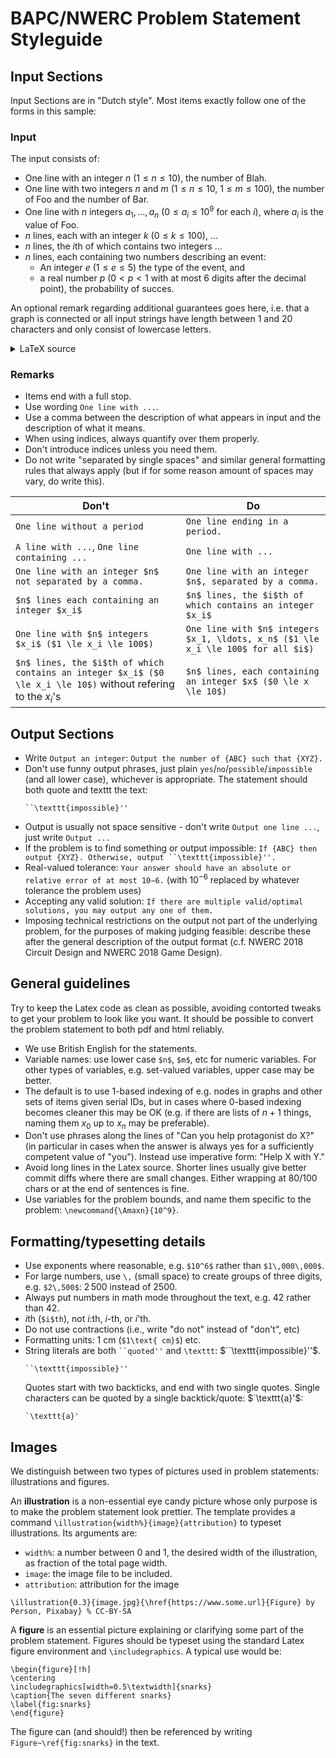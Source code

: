 # BAPC/NWERC Problem Statement Styleguide

## Input Sections

Input Sections are in "Dutch style". Most items exactly follow one of the
forms in this sample:

### Input

The input consists of:

- One line with an integer $n$ ($1 \le n \le 10$), the number of Blah.
- One line with two integers $n$ and $m$ ($1 \le n \le 10$, $1\le m \le 100$),
  the number of Foo and the number of Bar.
- One line with $n$ integers $a_1, \ldots, a_n$ ($0\le a_i\le 10^9$ for each $i$),
  where $a_i$ is the value of Foo.
- $n$ lines, each with an integer $k$ ($0\leq k \leq 100$), ...
- $n$ lines, the $i$th of which contains two integers ...
- $n$ lines, each containing two numbers describing an event:
  - An integer $e$ ($1\leq e\leq 5$) the type of the event, and
  - a real number $p$ ($0 < p < 1$ with at most $6$ digits after the decimal point),
    the probability of succes.

An optional remark regarding additional guarantees goes here, i.e. that a graph
is connected or all input strings have length between $1$ and $20$ characters
and only consist of lowercase letters.

<details><summary>LaTeX source</summary>

```latex
\begin{Input}
    The input consists of:
    \begin{itemize}
        \item One line with an integer $n$ ($1 \le n \le 10$), the number of Blah.
        \item One line with two integers $n$ and $m$ ($1 \le n \le 10$, $1\le m \le 100$),
            the number of Foo and the number of Bar.
        \item One line with $n$ integers $a_1, \ldots, a_n$ ($0\le a_i\le 10^9$ for each $i$),
            where $a_i$ is the value of Foo.
        \item $n$ lines, each with an integer $k$ ($0\leq k \leq 100$), ...
        \item $n$ lines, the $i$th of which contains two integers ...
        \item $n$ lines, each containing two numbers describing an event:
        \begin{itemize}
            \item An integer $e$ ($1\leq e\leq 5$) the type of the event, and
            \item a real number $p$ ($0 < p < 1$ with at most $6$ digits after the decimal point),
                the probability of succes.
        \end{itemize}
        \end{itemize}
    \end{itemize}
    An optional remark regarding additional guarantees goes here, i.e. that a graph
    is connected or all input strings have length between $1$ and $20$ characters
    and only consist of lowercase letters.
\end{Input}
```

</details>

### Remarks

- Items end with a full stop.
- Use wording `One line with ...`.
- Use a comma between the description of what appears in input and the description of what it means.
- When using indices, always quantify over them properly.
- Don't introduce indices unless you need them.
- Do not write "separated by single spaces" and similar general
  formatting rules that always apply (but if for some reason amount of
  spaces may vary, do write this).

| Don't                                                                                                          | Do                                                                                |
| -------------------------------------------------------------------------------------------------------------- | --------------------------------------------------------------------------------- |
| `One line without a period`                                                                                    | `One line ending in a period.`                                                    |
| `A line with ...`, `One line containing ...`                                                                   | `One line with ... `                                                              |
| `One line with an integer $n$ not separated by a comma.`                                                       | `One line with an integer $n$, separated by a comma.`                             |
| `$n$ lines each containing an integer $x_i$`                                                                   | `$n$ lines, the $i$th of which contains an integer $x_i$`                         |
| `One line with $n$ integers $x_i$ ($1 \le x_i \le 100$)`                                                       | `One line with $n$ integers $x_1, \ldots, x_n$ ($1 \le x_i \le 100$ for all $i$)` |
| `$n$ lines, the $i$th of which contains an integer $x_i$ ($0 \le x_i \le 10$)` without refering to the $x_i$'s | `$n$ lines, each containing an integer $x$ ($0 \le x \le 10$)`                    |

## Output Sections

- Write `Output an integer`: `Output the number of {ABC} such that {XYZ}.`
- Don't use funny output phrases, just plain
  `yes`/`no`/`possible`/`impossible` (and all lower case), whichever is
  appropriate. The statement should both quote and texttt the text:
  ```
  ``\texttt{impossible}''
  ```
- Output is usually not space sensitive - don't write `Output one line ...`,
  just write `Output ...`
- If the problem is to find something or output impossible: ` If {ABC} then output {XYZ}. Otherwise, output ``\texttt{impossible}''. `
- Real-valued tolerance: `Your answer should have an absolute or relative error of at most 10−6.` (with $10^{-6}$ replaced by
  whatever tolerance the problem uses)
- Accepting any valid solution: `If there are multiple valid/optimal solutions, you may output any one of them.`
- Imposing technical restrictions on the output not part of the
  underlying problem, for the purposes of making judging feasible:
  describe these after the general description of the output format
  (c.f. NWERC 2018 Circuit Design and NWERC 2018 Game Design).

## General guidelines

Try to keep the Latex code as clean as possible, avoiding contorted
tweaks to get your problem to look like you want. It should be
possible to convert the problem statement to both pdf and html
reliably.

- We use British English for the statements.
- Variable names: use lower case `$n$`, `$m$`, etc for numeric variables.
  For other types of variables, e.g. set-valued variables, upper case may be better.
- The default is to use $1$-based indexing of e.g. nodes in graphs and
  other sets of items given serial IDs, but in cases where $0$-based
  indexing becomes cleaner this may be OK (e.g. if there are lists of
  $n+1$ things, naming them $x_0$ up to $x_n$ may be preferable).
- Don't use phrases along the lines of "Can you help protagonist do
  X?" (in particular in cases when the answer is always yes for a
  sufficiently competent value of "you"). Instead use imperative
  form: "Help X with Y."
- Avoid long lines in the Latex source. Shorter lines usually give better commit
  diffs where there are small changes. Either wrapping at 80/100 chars or at the
  end of sentences is fine.
- Use variables for the problem bounds, and name them specific to the problem:
  `\newcommand{\Amaxn}{10^9}`.

## Formatting/typesetting details

- Use exponents where reasonable, e.g. `$10^6$` rather than `$1\,000\,000$`.
- For large numbers, use `\,` (small space) to create groups of three
  digits, e.g. `$2\,500$`: $2\,500$ instead of $2500$.
- Always put numbers in math mode throughout the text, e.g. $42$
  rather than 42.
- $i$th (`$i$th`), not $i$:th, $i$-th, or $i$'th.
- Do not use contractions (i.e., write "do not" instead of "don't", etc)
- Formatting units: $1\text{ cm}$ (`$1\text{ cm}$`) etc.
- String literals are both ` ``quoted'' ` and `\texttt`:
  $``\texttt{impossible}''$.
  ```
  ``\texttt{impossible}''
  ```
  Quotes start with
  two backticks, and end with two single quotes.
  Single characters can be quoted by a single backtick/quote: $`\texttt{a}'$:
  ```
  `\texttt{a}'
  ```

## Images

We distinguish between two types of pictures used in problem
statements: illustrations and figures.

An **illustration** is a non-essential eye candy picture whose only
purpose is to make the problem statement look prettier. The template
provides a command `\illustration{width%}{image}{attribution}` to
typeset illustrations. Its arguments are:

- `width%`: a number between 0 and 1, the desired width of the illustration, as fraction of the total page width.
- `image`: the image file to be included.
- `attribution`: attribution for the image

```
\illustration{0.3}{image.jpg}{\href{https://www.some.url}{Figure} by Person, Pixabay} % CC-BY-SA
```

A **figure** is an essential picture explaining or clarifying some
part of the problem statement. Figures should be typeset using the
standard Latex figure environment and `\includegraphics`. A typical use
would be:

```
\begin{figure}[!h]
\centering
\includegraphics[width=0.5\textwidth]{snarks}
\caption{The seven different snarks}
\label{fig:snarks}
\end{figure}
```

The figure can (and should!) then be referenced by writing `Figure~\ref{fig:snarks}` in the text.
